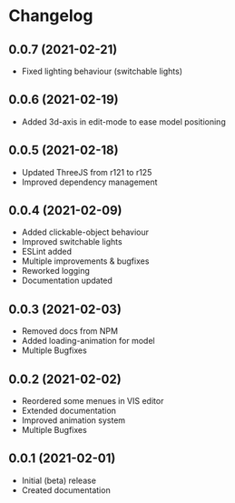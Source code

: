 # Changelog
<!--
	Placeholder for the next version (add instead of version-number-headline below):
	## __WORK IN PROGRESS__
-->
## 0.0.7 (2021-02-21)
* Fixed lighting behaviour (switchable lights)

## 0.0.6 (2021-02-19)
* Added 3d-axis in edit-mode to ease model positioning

## 0.0.5 (2021-02-18)
* Updated ThreeJS from r121 to r125
* Improved dependency management

## 0.0.4 (2021-02-09)
* Added clickable-object behaviour
* Improved switchable lights
* ESLint added
* Multiple improvements & bugfixes
* Reworked logging
* Documentation updated

## 0.0.3 (2021-02-03)
* Removed docs from NPM
* Added loading-animation for model
* Multiple Bugfixes

## 0.0.2 (2021-02-02)
* Reordered some menues in VIS editor
* Extended documentation
* Improved animation system
* Multiple Bugfixes

## 0.0.1 (2021-02-01)
* Initial (beta) release
* Created documentation